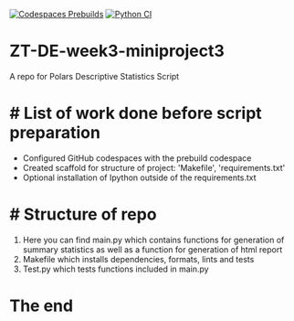 [![Codespaces Prebuilds](https://github.com/JTuratkhan/ZT-DE-week3-miniproject3/actions/workflows/codespaces/create_codespaces_prebuilds/badge.svg?branch=main)](https://github.com/JTuratkhan/ZT-DE-week3-miniproject3/actions/workflows/codespaces/create_codespaces_prebuilds)
[![Python CI](https://github.com/JTuratkhan/ZT-DE-week3-miniproject3/actions/workflows/main.yml/badge.svg?branch=main)](https://github.com/JTuratkhan/ZT-DE-week3-miniproject3/actions/workflows/main.yml)

# ZT-DE-week3-miniproject3
A repo for Polars Descriptive Statistics Script


# # List of work done before script preparation
* Configured GitHub codespaces with the prebuild codespace
* Created scaffold for structure of project: 'Makefile', 'requirements.txt'
* Optional installation of Ipython outside of the requirements.txt

# # Structure of repo
1. Here you can find main.py which contains functions for generation of summary statistics as well as a function for generation of html report
2. Makefile which installs dependencies, formats, lints and tests
3. Test.py which tests functions included in main.py

# The end
